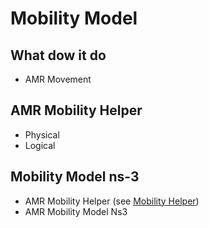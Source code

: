 # Mobility Model

## What dow it do

- AMR Movement

## AMR Mobility Helper

- Physical 
- Logical

## Mobility Model ns-3
- AMR Mobility Helper (see [Mobility Helper](../../../applications/docs/optimaflow/amr_agv.md#mobility_helper))
- AMR Mobility Model Ns3

